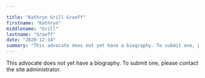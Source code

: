 ```yaml
---

title: "Kathryn Grill Graeff"
firstname: "Kathryn"
middlename: "Grill"
lastname: "Graeff"
date: "2020-12-14"
summary: "This advocate does not yet have a biography. To submit one, please contact the site administrator."
---
```

This advocate does not yet have a biography. To submit one, please contact the site administrator.

